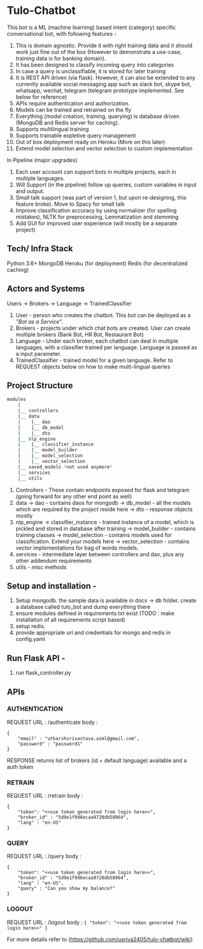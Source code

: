 # Tulo-Chatbot
This bot is a ML (machine learning) based intent (category) specific conversational bot, with following features -
1. This is domain agnostic. Provide it with right training data and it should work just fine out of the box (However to demonstrate a use-case, training data is for banking domain).
2. It has been designed to classify incoming query into categories
3. In case a query is unclassifiable, it is stored for later training
4. It is REST API driven (via flask). However, it can also be extended to any currently available social messaging app such as slack bot, skype bot, whatsapp, wechat, telegram (telegram prototype implemented. See below for reference)
5. APIs require authentication and authorization.
6. Models can be trained and retrained on the fly
7. Everything (model creation, training, querying) is database driven (MongoDB and Redis server for caching).
8. Supports multilingual training
9. Supports trainable expletive query management
10. Out of box deployment ready on Heroku (More on this later)
11. Extend model selection and vector selection to custom implementation

In Pipeline (major upgrades)
1. Each user account can support bots in multiple projects, each in multiple languages.
2. Will Support (in the pipeline) follow up queries, custom variables in input and output.
3. Small talk support (was part of version 1, but upon re-designing, this feature broke). Move to Spacy for small talk
4. Improve classification accuracy by using normalizer (for spelling mistakes), NLTK for preprocessing, Lemmatization and stemming
5. Add GUI for improved user experience (will mostly be a separate project)

## Tech/ Infra Stack
Python 3.6+
MongoDB
Heroku (for deployment)
Redis (for decentralized caching)

## Actors and Systems

Users -> Brokers -> Language -> TrainedClassifier
1. User - person who creates the chatbot. This bot can be deployed as a *"Bot as a Service"*.
2. Brokers - projects under which chat bots are created. User can create multiple brokers (Bank Bot, HR Bot, Restaurant Bot)
3. Language - Under each broker, each chatbot can deal in multiple languages, with a classifier trained per language. Language is passed as a input parameter.
4. TrainedClassifier - trained model for a given language. Refer to REQUEST objects below on how to make multi-lingual queries


## Project Structure
```bash
modules
    |
    |__ controllers
    |__ data
    |    |__ dao
    |    |__ db_model
    |    |__ dto
    |__ nlp_engine
    |    |__ classifier_instance
    |    |__ model_builder
    |    |__ model_selection
    |    |__ vector_selection
    |__ saved_models *not used anymore*
    |__ services
    |__ utils
```

1. Controllers - These contain endpoints exposed for flask and telegram (going forward for any other end point as well)
2. data -> dao - contains daos for mongodb
        -> db_model - all the models which are required by the project reside here
        -> dto - response objects mostly
3. nlp_engine -> classifier_instance - trained instance of a model, which is pickled and stored in database after training
        -> model_builder - contains training classes
        -> model_selection - contains models used for classification. Extend your models here
        -> vector_selection - contains vector implementations for bag of words models.
4. services - intermediate layer between controllers and dao, plus any other addendum requirements
5. utils - misc methods

## Setup and installation -
1. Setup mongodb. the sample data is available in docs -> db folder. create a database called tulo_bot and dump everything there
2. ensure modules defined in requirements.txt exist (TODO : make installation of all requirements script based)
3. setup redis.
4. provide appropriate url and credentials for mongo and redis in config.yaml

## Run Flask API -
1. run flask_controller.py

## APIs

### AUTHENTICATION
REQUEST
URL : /authenticate
body :
```
{
	"email" : "utkarshsrivastava.aiml@gmail.com",
	"password" : "password1"
}
```
RESPONSE
returns list of brokers (id + default language) available and a auth token

### RETRAIN
REQUEST
URL : /retrain
body :
```
{
	"token": "<<use token generated from login here>>",
	"broker_id" : "5d9e1f9d6ecaa9720db58964",
 	"lang" : "en-US"
}
```

### QUERY
REQUEST
URL : /query
body :
```
{
	"token": "<<use token generated from login here>>",
	"broker_id" : "5d9e1f9d6ecaa9720db58964",
	"lang" : "en-US",
	"query" : "Can you show my balance?"
}
```

### LOGOUT
REQUEST
URL : /logout
body :
`
{
	"token": "<<use token generated from login here>>"
}
`


For more details refer to (https://github.com/usriva2405/tulo-chatbot/wiki)